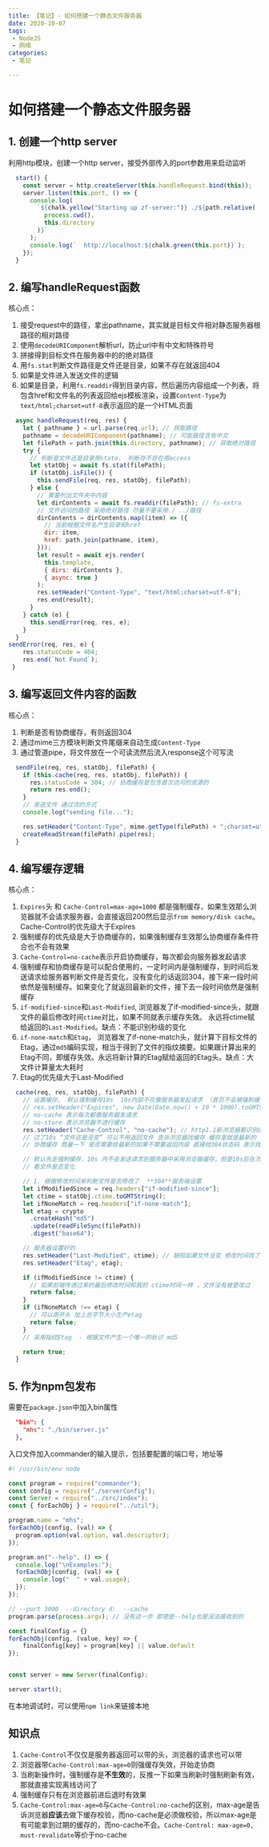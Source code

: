 ```yaml
---
title: 【笔记】- 如何搭建一个静态文件服务器
date: 2020-10-07
tags:
 - NodeJS
 - 网络
categories:
 - 笔记

---
```


# 如何搭建一个静态文件服务器



## 1. 创建一个http server

利用http模块，创建一个http server，接受外部传入的port参数用来启动监听

```javascript
  start() {
    const server = http.createServer(this.handleRequest.bind(this));
    server.listen(this.port, () => {
      console.log(
        `${chalk.yellow("Starting up zf-server:")} ./${path.relative(
          process.cwd(),
          this.directory
        )}`
      );
      console.log(`  http://localhost:${chalk.green(this.port)}`);
    });
  }
```

<!-- more -->

## 2. 编写handleRequest函数

核心点：

1. 接受request中的路径，拿出pathname，其实就是目标文件相对静态服务器根路径的相对路径
2. 使用`decodeURIComponent`解析url，防止url中有中文和特殊符号
3. 拼接得到目标文件在服务器中的的绝对路径
4. 用`fs.stat`判断文件路径是文件还是目录，如果不存在就返回404
5. 如果是文件进入发送文件的逻辑
6. 如果是目录，利用`fs.readdir`得到目录内容，然后遍历内容组成一个列表，将包含href和文件名的列表返回给ejs模板渲染，设置`Content-Type`为`text/html;charset=utf-8`表示返回的是一个HTML页面

```javascript
  async handleRequest(req, res) {
    let { pathname } = url.parse(req.url); // 获取路径
    pathname = decodeURIComponent(pathname); // 可能路径含有中文
    let filePath = path.join(this.directory, pathname); // 获取绝对路径
    try {
      // 判断是文件还是目录用state， 判断存不存在用access
      let statObj = await fs.stat(filePath);
      if (statObj.isFile()) {
        this.sendFile(req, res, statObj, filePath);
      } else {
        // 需要列出文件夹中内容
        let dirContents = await fs.readdir(filePath); // fs-extra
        // 文件访问的路径 采用绝对路径 尽量不要采用./ ../路径
        dirContents = dirContents.map((item) => ({
          // 当前根据文件名产生目录和href
          dir: item,
          href: path.join(pathname, item),
        }));
        let result = await ejs.render(
          this.template,
          { dirs: dirContents },
          { async: true }
        );
        res.setHeader("Content-Type", "text/html;charset=utf-8");
        res.end(result);
      }
    } catch (e) {
      this.sendError(req, res, e);
    }
  }
sendError(req, res, e) {
    res.statusCode = 404;
    res.end(`Not Found`);
 }
```



## 3. 编写返回文件内容的函数

核心点：

1. 判断是否有协商缓存，有则返回304
2. 通过mime三方模块判断文件尾缀来自动生成`Content-Type`
3. 通过管道pipe，将文件放在一个可读流然后流入response这个可写流

```javascript
  sendFile(req, res, statObj, filePath) {
    if (this.cache(req, res, statObj, filePath)) {
      res.statusCode = 304; // 协商缓存是包含首次访问的资源的
      return res.end();
    }
    // 发送文件 通过流的方式
    console.log("sending file...");

    res.setHeader("Content-Type", mime.getType(filePath) + ";charset=utf-8");
    createReadStream(filePath).pipe(res);
  }
```



## 4. 编写缓存逻辑

核心点：

1. `Expires`头 和 `Cache-Control=max-age=1000` 都是强制缓存，如果生效那么浏览器就不会请求服务器，会直接返回200然后显示`from memory/disk cache`。 Cache-Control的优先级大于Expires
2. 强制缓存的优先级是大于协商缓存的，如果强制缓存生效那么协商缓存条件符合也不会有效果
3. `Cache-Control=no-cache`表示开启协商缓存，每次都会向服务器发起请求
4. 强制缓存和协商缓存是可以配合使用的，一定时间内是强制缓存，到时间后发送请求给服务器判断文件是否变化，没有变化的话返回304，接下来一段时间依然是强制缓存。如果变化了就返回最新的文件，接下去一段时间依然是强制缓存
5. `if-modified-since`和`Last-Modified`, 浏览器发了if-modified-since头，就跟文件的最后修改时间`ctime`对比，如果不同就表示缓存失效。 永远将ctime赋给返回的`Last-Modified`。缺点：不能识别秒级的变化
6. `if-none-match`和`Etag`， 浏览器发了if-none-match头，就计算下目标文件的Etag，通过`md5`编码实现，相当于得到了文件的指纹摘要。如果跟计算出来的Etag不同，即缓存失效。永远将新计算的Etag赋给返回的Etag头。缺点：大文件计算量太大耗时
7. Etag的优先级大于Last-Modified

```javascript
  cache(req, res, statObj, filePath) {
    // 设置缓存， 默认强制缓存10s  10s内部不在像服务器发起请求 （首页不会被强制缓存） 引用的资源可以被强制缓存
    // res.setHeader("Expires", new Date(Date.now() + 10 * 1000).toGMTString());
    // no-cache 表示每次都像服务器发请求
    // no-store 表示浏览器不进行缓存
    res.setHeader("Cache-Control", "no-cache"); // http1.1新浏览器都识别cache-control
    // 过了10s “文件还是没变” 可以不用返回文件 告诉浏览器找缓存 缓存里就是最新的
    // 协商缓存 商量一下 是否需要给最新的如果不需要返回内容 直接给304状态码 表示找缓存即可

    // 默认先走强制缓存，10s 内不会发送请求到服务器中采用浏览器缓存，但是10s后在次发送请求。后端要进行对比 1) 文件没有变化 直接返回304 即可，浏览器会去缓存中查找文件。之后的10s中还是会走缓存 2)文件变化了返回最新的，之后的10s中还是会走缓存 不停的循环
    // 看文件是否变化

    // 1. 根据修改时间来判断文件是否修改了  **304**服务端设置
    let ifModifiedSince = req.headers["if-modified-since"];
    let ctime = statObj.ctime.toGMTString();
    let ifNoneMatch = req.headers["if-none-match"];
    let etag = crypto
      .createHash("md5")
      .update(readFileSync(filePath))
      .digest("base64");

    // 服务器设置好的
    res.setHeader("Last-Modified", ctime); // 缺陷如果文件没变 修改时间改了呢
    res.setHeader("Etag", etag);

    if (ifModifiedSince != ctime) {
      // 如果前端传递过来的最后修改时间和我的 ctime时间一样 ，文件没有被更改过
      return false;
    }
    if (ifNoneMatch !== etag) {
      // 可以用开头 加上总字节大小生产etag
      return false;
    }
    // 采用指纹Etag  - 根据文件产生一个唯一的标识 md5

    return true;
  }
```

## 5. 作为npm包发布

需要在`package.json`中加入bin属性

```json
  "bin": {
    "mhs": "./bin/server.js"
  },
```

入口文件加入commander的输入提示，包括要配置的端口号，地址等

```javascript
#! /usr/bin/env node

const program = require("commander");
const config = require("./serverConfig");
const Server = require("../src/index");
const { forEachObj } = require("../util");

program.name = "mhs";
forEachObj(config, (val) => {
  program.option(val.option, val.descriptor);
});

program.on("--help", () => {
  console.log("\nExamples:");
  forEachObj(config, (val) => {
    console.log("  " + val.usage);
  });
});

// --port 3000  --directory d:  --cache
program.parse(process.argv); // 没有这一步 即使是--help也是没法接收到的

const finalConfig = {}
forEachObj(config, (value, key) => {
    finalConfig[key] = program[key] || value.default
});


const server = new Server(finalConfig);

server.start();
```

在本地调试时，可以使用`npm link`来链接本地



## 知识点

1. `Cache-Control`不仅仅是服务器返回可以带的头，浏览器的请求也可以带
2. 浏览器带`Cache-Control:max-age=0`则强缓存失效，开始走协商
3. 当刷新操作时，强制缓存是**不生效**的，反推一下如果当刷新时强制刷新有效，那就直接实现离线访问了
4. 强制缓存只有在浏览器前进后退时有效果
5. `Cache-Control:max-age=0`与`Cache-Control:no-cache`的区别，max-age是告诉浏览器**应该**去做下缓存校验，而no-cache是必须做校验，所以max-age是有可能拿到过期的缓存的，而no-cache不会。`Cache-Control: max-age=0, must-revalidate`等价于no-cache


